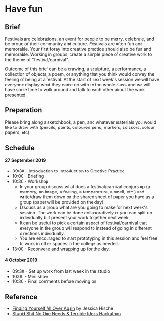 # Have fun
## Brief
Festivals are celebrations, an event for people to be merry, celebrate, and be proud of their community and culture. Festivals are often fun and memorable. Your first foray into creative practice should also be fun and memorable. Working in groups, create a simple piece of creative work to the theme of "festival/carnival".

Outcome of this brief can be a drawing, a sculpture, a performance, a collection of objects, a poem, or anything that you think would convey the feeling of being at a festival. At the start of next week's session we will have everyone display what they came up with to the whole class and we will have some time to walk around and talk to each other about the work presented.

## Preparation
Please bring along a sketchbook, a pen, and whatever materials you would like to draw with (pencils, paints, coloured pens, markers, scissors, colour papers, etc).

## Schedule
#### 27 September 2019
- 09:30 - Introduction to Introduction to Creative Practice
- 10:00 - Briefing
- 10:30 - Workshop
	- In your group discuss what does a festival/carnival conjurs up (a memory, an image, a feeling, a temperature, a smell, etc.) and write/draw them down on the shared sheet of paper you have as a group (paper will be provided on the day).
	- Discuss as a group what are you going to make for next week's session. The work can be done collaboratively or you can split up individually but present your work together next week.
	- It can be useful to pick a certain aspect of festival/carnival that everyone in the group will respond to instead of going in different directions individually.
	- You are encouraged to start prototyping in this session and feel free to work in other spaces in the college as needed.
- 13:00 - Reconvene and wrapping up for the day.

#### 4 October 2019
- 09:30 - Set up work from last week in the studio
- 10:00 - Mini show
- 10:30 - Final comments before moving on

## Reference
- [Finding Yourself All Over Again](https://www.youtube.com/watch?v=X8fA3FeeowE) by Jessica Hische
- [Stupid Shit No One Needs & Terrible Ideas Hackathon](https://stupidhackathon.com/)